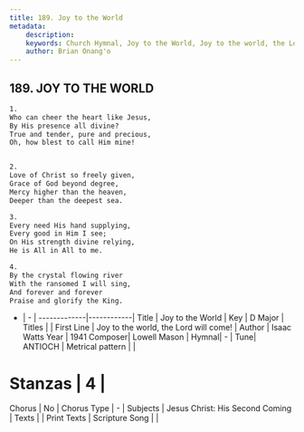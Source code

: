 ```yaml
---
title: 189. Joy to the World
metadata:
    description: 
    keywords: Church Hymnal, Joy to the World, Joy to the world, the Lord will come!, 
    author: Brian Onang'o
---
```



## 189. JOY TO THE WORLD

```txt
1.
Who can cheer the heart like Jesus,
By His presence all divine?
True and tender, pure and precious,
Oh, how blest to call Him mine!


2.
Love of Christ so freely given,
Grace of God beyond degree,
Mercy higher than the heaven,
Deeper than the deepest sea.

3.
Every need His hand supplying,
Every good in Him I see;
On His strength divine relying,
He is All in All to me.

4.
By the crystal flowing river
With the ransomed I will sing,
And forever and forever
Praise and glorify the King.
```

- |   -  |
-------------|------------|
Title | Joy to the World |
Key | D Major |
Titles |  |
First Line | Joy to the world, the Lord will come! |
Author | Isaac Watts
Year | 1941
Composer| Lowell Mason |
Hymnal|  - |
Tune| ANTIOCH |
Metrical pattern | |
# Stanzas | 4 |
Chorus | No |
Chorus Type | - |
Subjects | Jesus Christ: His Second Coming |
Texts |  |
Print Texts | 
Scripture Song |  |
  
